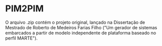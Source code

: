 # PIM2PIM

O arquivo .zip contém o projeto original, lançado na Dissertação de Mestrado de Roberto de Medeiros Farias Filho ("Um gerador de sistemas embarcados a partir de modelo independente de plataforma baseado no perfil MARTE").
